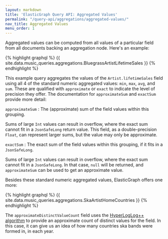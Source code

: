 ```yaml
---
layout: markdown
title: 'ElasticGraph Query API: Aggregated Values'
permalink: "/query-api/aggregations/aggregated-values/"
nav_title: Aggregated Values
menu_order: 1
---
```

Aggregated values can be computed from all values of a particular field from all documents backing an aggregation node.
Here's an example:

{% highlight graphql %}
{{ site.data.music_queries.aggregations.BluegrassArtistLifetimeSales }}
{% endhighlight %}

This example query aggregates the values of the `Artist.lifetimeSales` field using all 4 of the standard numeric
aggregated values: `min`, `max`, `avg`, and `sum`. These are qualified with `approximate` or `exact` to indicate
the level of precision they offer. The documentation for `approximateSum` and `exactSum` provide more detail:

`approximateSum`
: The (approximate) sum of the field values within this grouping.

  Sums of large `Int` values can result in overflow, where the exact sum cannot
  fit in a `JsonSafeLong` return value. This field, as a double-precision `Float`, can
  represent larger sums, but the value may only be approximate.

`exactSum`
: The exact sum of the field values within this grouping, if it fits in a `JsonSafeLong`.

  Sums of large `Int` values can result in overflow, where the exact sum cannot
  fit in a `JsonSafeLong`. In that case, `null` will be returned, and `approximateSum`
  can be used to get an approximate value.

Besides these standard numeric aggregated values, ElasticGraph offers one more:

{% highlight graphql %}
{{ site.data.music_queries.aggregations.SkaArtistHomeCountries }}
{% endhighlight %}

The `approximateDistinctValueCount` field uses the [HyperLogLog++ algorithm](https://research.google.com/pubs/archive/40671.pdf)
to provide an approximate count of distinct values for the field. In this case, it can give us an idea of how many countries ska
bands were formed in, in each year.
